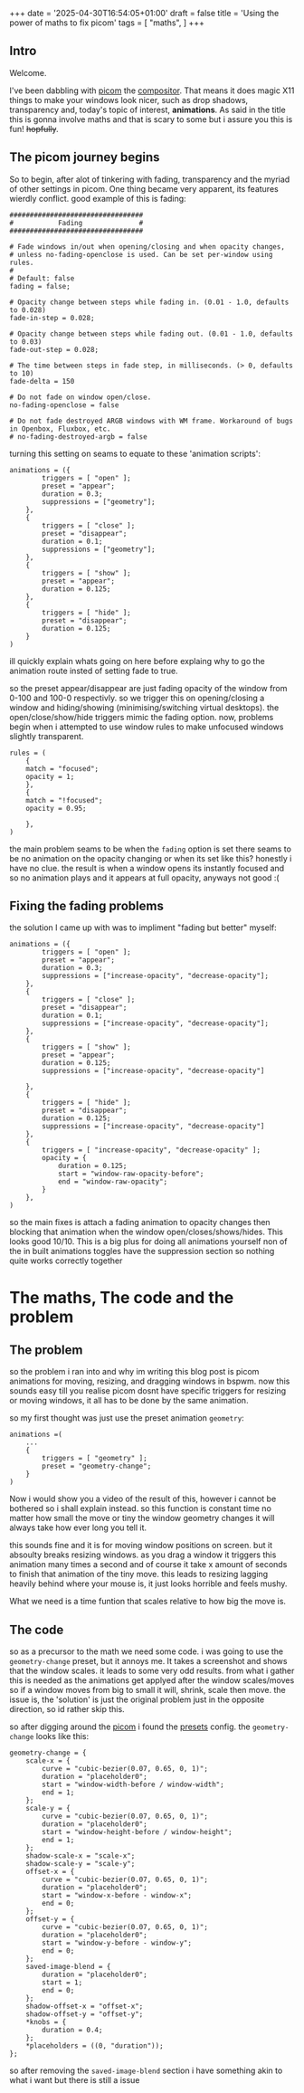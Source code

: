 +++
date = '2025-04-30T16:54:05+01:00'
draft = false
title = 'Using the power of maths to fix picom'
tags = [
    "maths",
]
+++

## Intro

Welcome.

I've been dabbling with [picom](https://github.com/yshui/picom) the [compositor](https://en.wikipedia.org/wiki/Compositing_manager). That means it does magic X11 things to make
your windows look nicer, such as drop shadows, transparency and, today's topic of interest, __animations__. As said in the title this is gonna involve maths and that is scary to some
but i assure you this is fun! ~~hopfully~~.



## The picom journey begins
So to begin, after alot of tinkering with fading, transparency and the myriad of other settings in picom. One thing became
very apparent, its features wierdly conflict. good example of this is fading:

```text {linenos=inline}
#################################
#           Fading              #
#################################

# Fade windows in/out when opening/closing and when opacity changes,
# unless no-fading-openclose is used. Can be set per-window using rules.
#
# Default: false
fading = false;

# Opacity change between steps while fading in. (0.01 - 1.0, defaults to 0.028)
fade-in-step = 0.028;

# Opacity change between steps while fading out. (0.01 - 1.0, defaults to 0.03)
fade-out-step = 0.028;

# The time between steps in fade step, in milliseconds. (> 0, defaults to 10)
fade-delta = 150

# Do not fade on window open/close.
no-fading-openclose = false

# Do not fade destroyed ARGB windows with WM frame. Workaround of bugs in Openbox, Fluxbox, etc.
# no-fading-destroyed-argb = false

```


turning this setting on seams to equate to these 'animation scripts':

```text {linenos=inline}
animations = ({
        triggers = [ "open" ];
        preset = "appear";
        duration = 0.3;
        suppressions = ["geometry"];
    },
    {
        triggers = [ "close" ];
        preset = "disappear";
        duration = 0.1;
        suppressions = ["geometry"];
    },
    {
        triggers = [ "show" ];
        preset = "appear";
        duration = 0.125;
    },
    {
        triggers = [ "hide" ];
        preset = "disappear";
        duration = 0.125;
    }
)
```

ill quickly explain whats going on here before explaing why to go the animation route insted of setting fade to true.

so the preset appear/disappear are just fading opacity of the window from 0-100 and 100-0 respectivly. so we trigger this on opening/closing a window and hiding/showing
(minimising/switching virtual desktops). the open/close/show/hide triggers mimic the fading option.
now, problems begin when i attempted to use window rules to make unfocused windows slightly transparent.

```text {linenos=inline}
rules = (
    {
    match = "focused";
    opacity = 1;
    },
    {
    match = "!focused";
    opacity = 0.95;

    },
)
```
the main problem seams to be when the `fading` option is set there seams to be no animation on the opacity changing or when its set like this? honestly i have no clue.
the result is when a window opens its instantly focused and so no animation plays and it appears at full opacity, anyways not good :(


## Fixing the fading problems


the solution I came up with was to impliment "fading but better" myself:

```text {linenos=inline}
animations = ({
        triggers = [ "open" ];
        preset = "appear";
        duration = 0.3;
        suppressions = ["increase-opacity", "decrease-opacity"];
    },
    {
        triggers = [ "close" ];
        preset = "disappear";
        duration = 0.1;
        suppressions = ["increase-opacity", "decrease-opacity"];
    },
    {
        triggers = [ "show" ];
        preset = "appear";
        duration = 0.125;
        suppressions = ["increase-opacity", "decrease-opacity"]

    },
    {
        triggers = [ "hide" ];
        preset = "disappear";
        duration = 0.125;
        suppressions = ["increase-opacity", "decrease-opacity"]
    },
    {
        triggers = [ "increase-opacity", "decrease-opacity" ];
        opacity = {
            duration = 0.125;
            start = "window-raw-opacity-before";
            end = "window-raw-opacity";
        }
    },
)
```

so the main fixes is attach a fading animation to opacity changes then blocking that animation when the window open/closes/shows/hides. This looks good 10/10.
This is a big plus for doing all animations yourself non of the in built animations toggles have the suppression section so nothing quite works correctly together

# The maths, The code and the problem

## The problem

so the problem i ran into and why im writing this blog post is picom animations for moving, resizing, and dragging windows in bspwm.
now this sounds easy till you realise picom dosnt have specific triggers for resizing or moving windows, it all has to be done by the same animation.

so my first thought was just use the preset animation `geometry`:

```text {linenos=inline}
animations =(
    ...
    {
        triggers = [ "geometry" ];
        preset = "geometry-change";
    }
)
```

Now i would show you a video of the result of this, however i cannot be bothered so i shall explain instead. so this function is constant time no matter how small the move or tiny the window geometry changes it will always take how ever long you tell it.

this sounds fine and it is for moving window positions on screen. but it absoulty breaks resizing windows. as you drag a window it triggers this animation many times a second and of course it take x amount of seconds to finish that animation of the tiny move. this leads to resizing lagging heavily behind where your mouse is, it just looks horrible and feels mushy.

What we need is a time funtion that scales relative to how big the move is.

## The code

so as a precursor to the math we need some code. i was going to use the `geometry-change` preset, but it annoys me. It takes a screenshot
and shows that the window scales. it leads to some very odd results. from what i gather this is needed as the animations get applyed after the window scales/moves so if a window moves from big to small it will, shrink, scale then move. the issue is, the 'solution' is just the original problem just in the opposite direction, so id rather skip this.

so after digging around the [picom](https://github.com/yshui/picom/) i found the [presets](https://github.com/yshui/picom/blob/next/data/animation_presets.conf) config. the `geometry-change` looks like this:

```text {linenos=inline}
geometry-change = {
    scale-x = {
        curve = "cubic-bezier(0.07, 0.65, 0, 1)";
        duration = "placeholder0";
        start = "window-width-before / window-width";
        end = 1;
    };
    scale-y = {
        curve = "cubic-bezier(0.07, 0.65, 0, 1)";
        duration = "placeholder0";
        start = "window-height-before / window-height";
        end = 1;
    };
    shadow-scale-x = "scale-x";
    shadow-scale-y = "scale-y";
    offset-x = {
        curve = "cubic-bezier(0.07, 0.65, 0, 1)";
        duration = "placeholder0";
        start = "window-x-before - window-x";
        end = 0;
    };
    offset-y = {
        curve = "cubic-bezier(0.07, 0.65, 0, 1)";
        duration = "placeholder0";
        start = "window-y-before - window-y";
        end = 0;
    };
    saved-image-blend = {
        duration = "placeholder0";
        start = 1;
        end = 0;
    };
    shadow-offset-x = "offset-x";
    shadow-offset-y = "offset-y";
    *knobs = {
        duration = 0.4;
    };
    *placeholders = ((0, "duration"));
};
```

so after removing the `saved-image-blend` section i have something akin to what i want but there is still a issue

<!-- ## The maths

now to address the problem, that pesky distant dependant duration function.

so picom  -->
